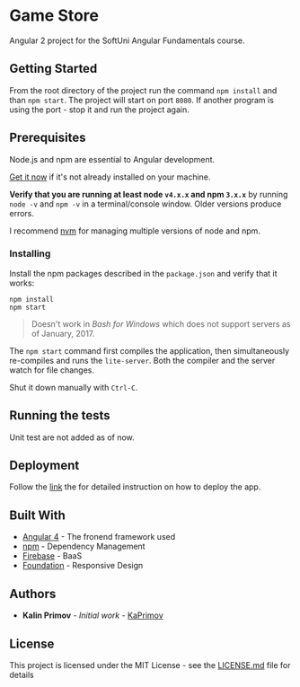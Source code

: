 # Game Store

Angular 2 project for the SoftUni Angular Fundamentals course.

## Getting Started

From the root directory of the project run the command `npm install` and than `npm start`. The project will start on port `8080`.
If another program is using the port - stop it and run the project again.

## Prerequisites

Node.js and npm are essential to Angular development. 
    
<a href="https://docs.npmjs.com/getting-started/installing-node" target="_blank" title="Installing Node.js and updating npm">
Get it now</a> if it's not already installed on your machine.
 
**Verify that you are running at least node `v4.x.x` and npm `3.x.x`**
by running `node -v` and `npm -v` in a terminal/console window.
Older versions produce errors.

I recommend [nvm](https://github.com/creationix/nvm) for managing multiple versions of node and npm.

### Installing


Install the npm packages described in the `package.json` and verify that it works:

```shell
npm install
npm start
```

>Doesn't work in _Bash for Windows_ which does not support servers as of January, 2017.

The `npm start` command first compiles the application, 
then simultaneously re-compiles and runs the `lite-server`.
Both the compiler and the server watch for file changes.

Shut it down manually with `Ctrl-C`.

## Running the tests

Unit test are not added as of now.

## Deployment

Follow the [link](https://medium.com/@ervib/deploy-angular-4-app-with-express-to-heroku-6113146915ca) the for detailed instruction on how to deploy the app.

## Built With

* [Angular 4](https://angular.io/) - The fronend framework used
* [npm](https://www.npmjs.com/) - Dependency Management
* [Firebase](https://firebase.google.com/) - BaaS
* [Foundation](https://foundation.zurb.com/) - Responsive Design

## Authors

* **Kalin Primov** - *Initial work* - [KaPrimov](https://github.com/KaPrimov)

## License

This project is licensed under the MIT License - see the [LICENSE.md](LICENSE.md) file for details

